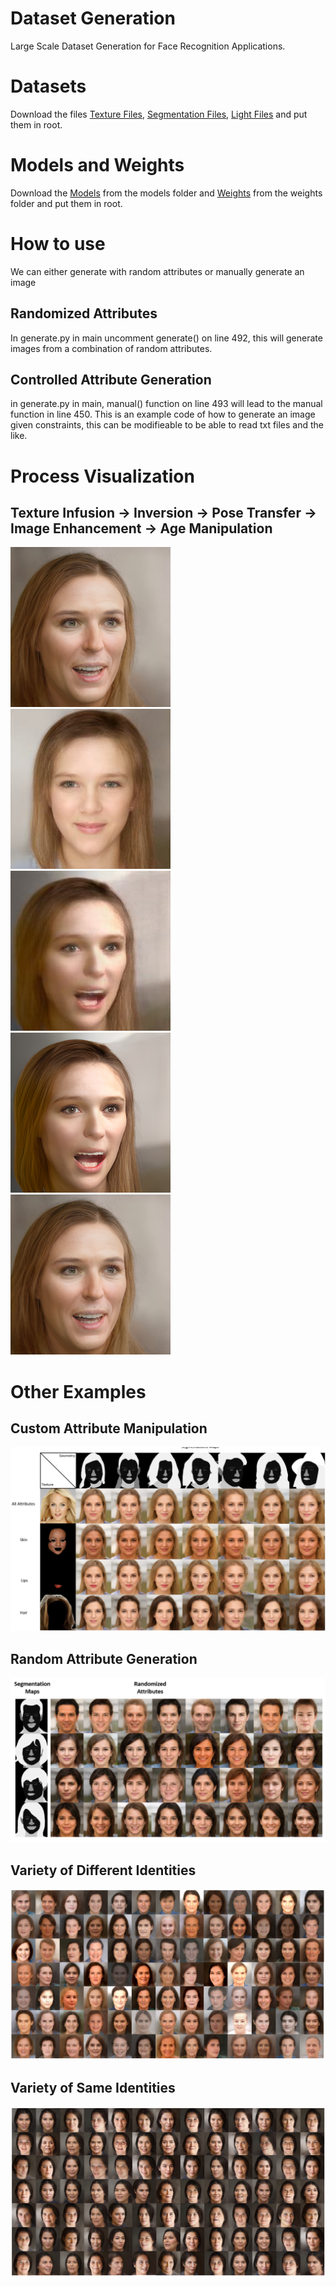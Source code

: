 # Dataset Generation
Large Scale Dataset Generation for Face Recognition Applications.

# Datasets
Download the files [Texture Files](), [Segmentation Files](), [Light Files]() and put them in root.

# Models and Weights
Download the [Models]() from the models folder and [Weights]() from the weights folder and put them in root.

# How to use
We can either generate with random attributes or manually generate an image

## Randomized Attributes
In generate.py in main uncomment generate() on line 492, this will generate images from a combination of random attributes.

## Controlled Attribute Generation
in generate.py in main, manual() function on line 493 will lead to the manual function in line 450. This is an example code of how to generate an image given constraints, this can be modifieable to be able to read txt files and the like.

# Process Visualization
## Texture Infusion -> Inversion -> Pose Transfer -> Image Enhancement -> Age Manipulation
<img src="https://github.com/Laudwika/Dataset-Generation/blob/main/test/age.jpg" width="256" height="256" /> <img src="https://github.com/Laudwika/Dataset-Generation/blob/main/test/style.jpg" width="256" height="256" /><img src="https://github.com/Laudwika/Dataset-Generation/blob/main/test/pose.jpg" width="256" height="256" /><img src="https://github.com/Laudwika/Dataset-Generation/blob/main/test/enhanced.jpg" width="256" height="256" /><img src="https://github.com/Laudwika/Dataset-Generation/blob/main/test/age.jpg" width="256" height="256" />

# Other Examples
## Custom Attribute Manipulation
![custom](/test/customized.png)

## Random Attribute Generation
![attribute](/test/attributes.png)

## Variety of Different Identities
![multiple](/test/multiple.png)

## Variety of Same Identities
![same](/test/one.png)
